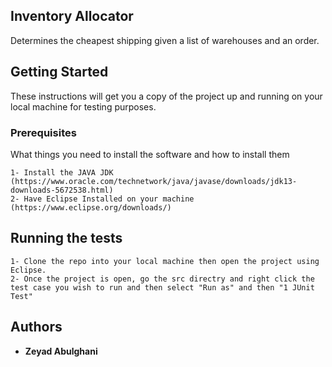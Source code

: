 ## Inventory Allocator

Determines the cheapest shipping given a list of warehouses and an order.

## Getting Started

These instructions will get you a copy of the project up and running on your local machine for testing purposes. 

### Prerequisites

What things you need to install the software and how to install them

```
1- Install the JAVA JDK (https://www.oracle.com/technetwork/java/javase/downloads/jdk13-downloads-5672538.html)
2- Have Eclipse Installed on your machine (https://www.eclipse.org/downloads/) 
```

## Running the tests
```
1- Clone the repo into your local machine then open the project using Eclipse.
2- Once the project is open, go the src directry and right click the test case you wish to run and then select "Run as" and then "1 JUnit Test"
```

## Authors

* **Zeyad Abulghani** 
